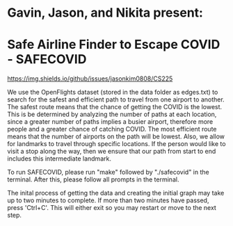 # Gavin, Jason, and Nikita present:
# Safe Airline Finder to Escape COVID - SAFECOVID

https://img.shields.io/github/issues/jasonkim0808/CS225

We use the OpenFlights dataset (stored in the data folder as edges.txt) to search for the safest and
efficient path to travel from one airport to another. The safest route means that the
chance of getting the COVID is the lowest. This is be determined by
analyzing the number of paths at each location, since a greater number of paths
implies a busier airport, therefore more people and a greater chance of catching COVID.
The most efficient route means that the number of airports on the path will be lowest.
Also, we allow for landmarks to travel through specific locations. If the person
would like to visit a stop along the way, then we ensure that
our path from start to end includes this intermediate landmark.

To run SAFECOVID, please run "make" followed by "./safecovid" in the terminal.
After this, please follow all prompts in the terminal.

The inital process of getting the data and creating the initial graph may take
up to two minutes to complete. If more than two minutes have passed, press 'Ctrl+C'.
This will either exit so you may restart or move to the next step.
